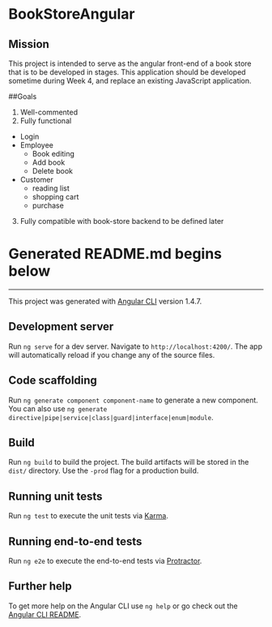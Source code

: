 # BookStoreAngular

## Mission
This project is intended to serve as the angular front-end of a book store that is to be developed in stages.
This application should be developed sometime during Week 4, and replace an existing JavaScript application.

##Goals
1. Well-commented
2. Fully functional
  * Login
  * Employee
    * Book editing
	* Add book
	* Delete book
  * Customer
    * reading list
	* shopping cart
	* purchase
3. Fully compatible with book-store backend to be defined later

# Generated README.md begins below
---
This project was generated with [Angular CLI](https://github.com/angular/angular-cli) version 1.4.7.

## Development server

Run `ng serve` for a dev server. Navigate to `http://localhost:4200/`. The app will automatically reload if you change any of the source files.

## Code scaffolding

Run `ng generate component component-name` to generate a new component. You can also use `ng generate directive|pipe|service|class|guard|interface|enum|module`.

## Build

Run `ng build` to build the project. The build artifacts will be stored in the `dist/` directory. Use the `-prod` flag for a production build.

## Running unit tests

Run `ng test` to execute the unit tests via [Karma](https://karma-runner.github.io).

## Running end-to-end tests

Run `ng e2e` to execute the end-to-end tests via [Protractor](http://www.protractortest.org/).

## Further help

To get more help on the Angular CLI use `ng help` or go check out the [Angular CLI README](https://github.com/angular/angular-cli/blob/master/README.md).
